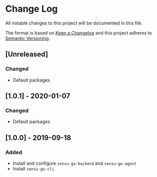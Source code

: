# Change Log
All notable changes to this project will be documented in this file.

The format is based on [Keep a Changelog](http://keepachangelog.com/)
and this project adheres to [Semantic Versioning](http://semver.org/).

## [Unreleased]
### Changed
- Default packages

## [1.0.1] - 2020-01-07
### Changed
- Default packages

## [1.0.0] - 2019-09-18
### Added
- Install and configure `sensu-go-backend` and `sensu-go-agent`
- Install `sensu-go-cli`
